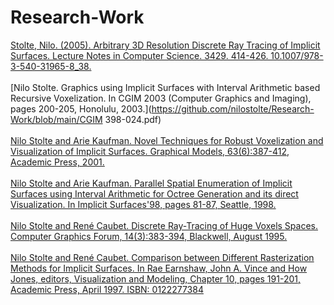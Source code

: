 # Research-Work

[Stolte, Nilo. (2005). Arbitrary 3D Resolution Discrete Ray Tracing of Implicit Surfaces. Lecture Notes in Computer Science. 3429. 414-426. 10.1007/978-3-540-31965-8_38.](https://github.com/nilostolte/Research-Work/blob/main/Stolte2005_Chapter_Arbitrary3DResolutionDiscreteR.pdf)<br><br>
[Nilo Stolte. Graphics using Implicit Surfaces with Interval Arithmetic based Recursive Voxelization. In CGIM 2003 (Computer Graphics and Imaging), pages 200-205, Honolulu, 2003.](https://github.com/nilostolte/Research-Work/blob/main/CGIM 398-024.pdf)<br><br>
[Nilo Stolte and Arie Kaufman. Novel Techniques for Robust Voxelization and Visualization of Implicit Surfaces. Graphical Models, 63(6):387-412, Academic Press, 2001.](https://github.com/nilostolte/Research-Work/blob/main/Graphical%20Models.pdf)<br><br>
[Nilo Stolte and Arie Kaufman. Parallel Spatial Enumeration of Implicit Surfaces using Interval Arithmetic for Octree Generation and its direct Visualization. In Implicit Surfaces'98, pages 81-87, Seattle, 1998.](https://github.com/nilostolte/Research-Work/blob/main/parvox.pdf)<br><br>
[Nilo Stolte and René Caubet. Discrete Ray-Tracing of Huge Voxels Spaces. Computer Graphics Forum, 14(3):383-394, Blackwell, August 1995.](https://github.com/nilostolte/Research-Work/blob/main/eg95.pdf)<br><br>
[Nilo Stolte and René Caubet. Comparison between Different Rasterization Methods for Implicit Surfaces. In Rae Earnshaw, John A. Vince and How Jones, editors, Visualization and Modeling, Chapter 10, pages 191-201, Academic Press, April 1997. ISBN: 0122277384](https://github.com/nilostolte/Research-Work/blob/main/leeds.pdf)<br><br>
